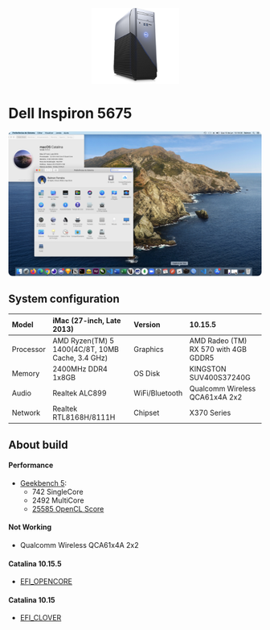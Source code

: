 <p align="center">
  <img src="Assets/pc.png" height="150" width="175" alt="Unform" />
</p>

# Dell Inspiron 5675

<p>
	<img style="border-radius: 8px" src="Assets/background.jpg">
</p>

## System configuration

| Model     | iMac (27-inch, Late 2013)                        | Version        | 10.15.5                              |
| :-------- | :----------------------------------------------- | :------------- | :----------------------------------- |
| Processor | AMD Ryzen(TM) 5 1400(4C/8T, 10MB Cache, 3.4 GHz) | Graphics       | AMD Radeo (TM) RX 570 with 4GB GDDR5 |
| Memory    | 2400MHz DDR4 1x8GB                               | OS Disk        | KINGSTON SUV400S37240G               |
| Audio     | Realtek ALC899                                   | WiFi/Bluetooth | Qualcomm Wireless QCA61x4A 2x2       |
| Network   | Realtek RTL8168H/8111H                           | Chipset        | X370 Series                          |

## About build

#### Performance

- [Geekbench 5](https://browser.geekbench.com/v5/cpu/2476798):
  - 742 SingleCore
  - 2492 MultiCore
  - [25585 OpenCL Score](https://browser.geekbench.com/v5/compute/1047883)

#### Not Working

- Qualcomm Wireless QCA61x4A 2x2

#### Catalina 10.15.5

- [EFI_OPENCORE](https://github.com/reimon/EFI-CLOVER-RYZER/tree/master/EFI_OPENCORE)

#### Catalina 10.15

- [EFI_CLOVER](https://github.com/reimon/EFI-CLOVER-RYZER/tree/master/EFI_CLOVER)
